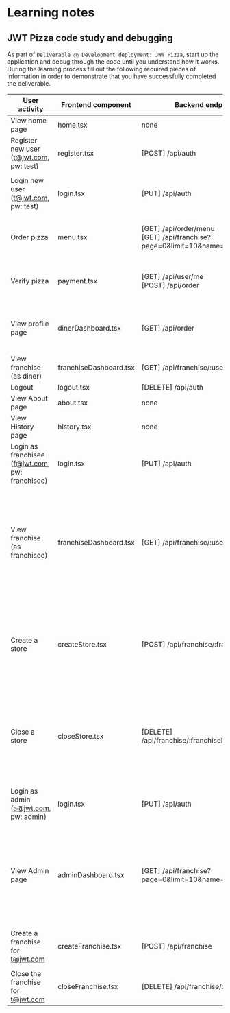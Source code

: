# Learning notes

## JWT Pizza code study and debugging

As part of `Deliverable ⓵ Development deployment: JWT Pizza`, start up the application and debug through the code until you understand how it works. During the learning process fill out the following required pieces of information in order to demonstrate that you have successfully completed the deliverable.

| User activity                                       | Frontend component     | Backend endpoints                                                     | Database SQL                                                                                                                                                                                                                                                                                                                                                                                                                                                                                              |
| --------------------------------------------------- | ---------------------- | --------------------------------------------------------------------- | --------------------------------------------------------------------------------------------------------------------------------------------------------------------------------------------------------------------------------------------------------------------------------------------------------------------------------------------------------------------------------------------------------------------------------------------------------------------------------------------------------- |
| View home page                                      | home.tsx               | none                                                                  | none                                                                                                                                                                                                                                                                                                                                                                                                                                                                                                      |
| Register new user<br/>(t@jwt.com, pw: test)         | register.tsx           | [POST] /api/auth                                                      | `INSERT INTO user (name, email, password) VALUES (?, ?, ?);`<br>`INSERT INTO userRole (userId, role, objectId) VALUES (?, ?, ?);`                                                                                                                                                                                                                                                                                                                                                                         |
| Login new user<br/>(t@jwt.com, pw: test)            | login.tsx              | [PUT] /api/auth                                                       | `SELECT * FROM user WHERE email=?;`<br>`SELECT * FROM userRole WHERE userId=?;`<br>`INSERT INTO auth (token, userId) VALUES (?, ?) ON DUPLICATE KEY UPDATE token=token;`                                                                                                                                                                                                                                                                                                                                  |
| Order pizza                                         | menu.tsx               | [GET] /api/order/menu<br>[GET] /api/franchise?page=0&limit=10&name=\* | `SELECT * FROM menu;`<br>`SELECT id, name FROM franchise WHERE name LIKE ? LIMIT ${limit + 1} OFFSET ${offset};`<br>`SELECT id, name FROM store WHERE franchiseId=?;`                                                                                                                                                                                                                                                                                                                                     |
| Verify pizza                                        | payment.tsx            | [GET] /api/user/me<br>[POST] /api/order                               | `INSERT INTO dinerOrder (dinerId, franchiseId, storeId, date) VALUES (?, ?, ?, now());`<br>`INSERT INTO orderItem (orderId, menuId, description, price) VALUES (?, ?, ?, ?);`                                                                                                                                                                                                                                                                                                                             |
| View profile page                                   | dinerDashboard.tsx     | [GET] /api/order                                                      | `SELECT id, franchiseId, storeId, date FROM dinerOrder WHERE dinerId=? LIMIT ${offset},${config.db.listPerPage};`<br>`SELECT id, menuId, description, price FROM orderItem WHERE orderId=?;`                                                                                                                                                                                                                                                                                                              |
| View franchise<br/>(as diner)                       | franchiseDashboard.tsx | [GET] /api/franchise/:userId                                          | `SELECT objectId FROM userRole WHERE role='franchisee' AND userId=?;`                                                                                                                                                                                                                                                                                                                                                                                                                                     |
| Logout                                              | logout.tsx             | [DELETE] /api/auth                                                    | `DELETE FROM auth WHERE token=?;`                                                                                                                                                                                                                                                                                                                                                                                                                                                                         |
| View About page                                     | about.tsx              | none                                                                  | none                                                                                                                                                                                                                                                                                                                                                                                                                                                                                                      |
| View History page                                   | history.tsx            | none                                                                  | none                                                                                                                                                                                                                                                                                                                                                                                                                                                                                                      |
| Login as franchisee<br/>(f@jwt.com, pw: franchisee) | login.tsx              | [PUT] /api/auth                                                       | `SELECT * FROM user WHERE email=?;`<br>`SELECT * FROM userRole WHERE userId=?;`<br>`INSERT INTO auth (token, userId) VALUES (?, ?) ON DUPLICATE KEY UPDATE token=token;`                                                                                                                                                                                                                                                                                                                                  |
| View franchise<br/>(as franchisee)                  | franchiseDashboard.tsx | [GET] /api/franchise/:userId                                          | `SELECT objectId FROM userRole WHERE role='franchisee' AND userId=?;`<br>`SELECT id, name FROM franchise WHERE id in (${franchiseIds.join(',')});`<br>`SELECT u.id, u.name, u.email FROM userRole AS ur JOIN user AS u ON u.id=ur.userId WHERE ur.objectId=? AND ur.role='franchisee';`<br>`SELECT s.id, s.name, COALESCE(SUM(oi.price), 0) AS totalRevenue FROM dinerOrder AS do JOIN orderItem AS oi ON do.id=oi.orderId RIGHT JOIN store AS s ON s.id=do.storeId WHERE s.franchiseId=? GROUP BY s.id;` |
| Create a store                                      | createStore.tsx        | [POST] /api/franchise/:franchiseId/store                              | `SELECT u.id, u.name, u.email FROM userRole AS ur JOIN user AS u ON u.id=ur.userId WHERE ur.objectId=? AND ur.role='franchisee';`<br>`SELECT s.id, s.name, COALESCE(SUM(oi.price), 0) AS totalRevenue FROM dinerOrder AS do JOIN orderItem AS oi ON do.id=oi.orderId RIGHT JOIN store AS s ON s.id=do.storeId WHERE s.franchiseId=? GROUP BY s.id;`<br>`INSERT INTO store (franchiseId, name) VALUES (?, ?);`                                                                                             |
| Close a store                                       | closeStore.tsx         | [DELETE] /api/franchise/:franchiseId/store/:storeId                   | `SELECT u.id, u.name, u.email FROM userRole AS ur JOIN user AS u ON u.id=ur.userId WHERE ur.objectId=? AND ur.role='franchisee';`<br>`SELECT s.id, s.name, COALESCE(SUM(oi.price), 0) AS totalRevenue FROM dinerOrder AS do JOIN orderItem AS oi ON do.id=oi.orderId RIGHT JOIN store AS s ON s.id=do.storeId WHERE s.franchiseId=? GROUP BY s.id;`<br>`DELETE FROM store WHERE franchiseId=? AND id=?;`                                                                                                  |
| Login as admin<br/>(a@jwt.com, pw: admin)           | login.tsx              | [PUT] /api/auth                                                       | `SELECT * FROM user WHERE email=?;`<br>`SELECT * FROM userRole WHERE userId=?;`<br>`INSERT INTO auth (token, userId) VALUES (?, ?) ON DUPLICATE KEY UPDATE token=token;`                                                                                                                                                                                                                                                                                                                                  |
| View Admin page                                     | adminDashboard.tsx     | [GET] /api/franchise?page=0&limit=10&name=\*                          | `SELECT id, name FROM franchise WHERE name LIKE ? LIMIT ${limit + 1} OFFSET ${offset};`<br>`SELECT u.id, u.name, u.email FROM userRole AS ur JOIN user AS u ON u.id=ur.userId WHERE ur.objectId=? AND ur.role='franchisee';`<br>`SELECT s.id, s.name, COALESCE(SUM(oi.price), 0) AS totalRevenue FROM dinerOrder AS do JOIN orderItem AS oi ON do.id=oi.orderId RIGHT JOIN store AS s ON s.id=do.storeId WHERE s.franchiseId=? GROUP BY s.id;`                                                            |
| Create a franchise for t@jwt.com                    | createFranchise.tsx    | [POST] /api/franchise                                                 | `SELECT id, name FROM user WHERE email=?;`<br>`INSERT INTO franchise (name) VALUES (?);`<br>`INSERT INTO userRole (userId, role, objectId) VALUES (?, ?, ?);`                                                                                                                                                                                                                                                                                                                                             |
| Close the franchise for t@jwt.com                   | closeFranchise.tsx     | [DELETE] /api/franchise/:franchiseId                                  | `DELETE FROM store WHERE franchiseId=?;`<br>`DELETE FROM userRole WHERE objectId=?;`<br>`DELETE FROM franchise WHERE id=?;`                                                                                                                                                                                                                                                                                                                                                                               |
